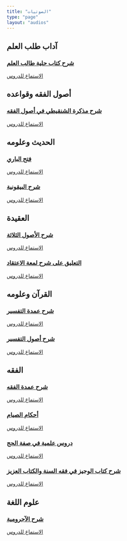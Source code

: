 ```yaml
---
title: "الصوتيات"
type: "page"
layout: "audios"
---
```


<h2>آداب طلب العلم</h2>

<div class="audio-grid">
  <a href="/الصوتيات/شرح-كتاب-حلية-طالب-العلم/" class="audio-card">
    <h3>شرح كتاب حلية طالب العلم</h3>
    <div class="card-content">
      <span class="audio-link">الاستماع للدروس</span>
    </div>
  </a>
</div>

<h2>أصول الفقه وقواعده</h2>

<div class="audio-grid">
  <a href="/الصوتيات/شرح-القواعد-الفقهية/" class="audio-card">
    <h3> شرح مذكرة الشنقيطي في أصول الفقه</h3>
    <div class="card-content">
      <span class="audio-link">الاستماع للدروس</span>
    </div>
  </a>
</div>

<h2>الحديث وعلومه</h2>

<div class="audio-grid">
  <a href="/الصوتيات/فتح-الباري/" class="audio-card">
    <h3>فتح الباري</h3>
    <div class="card-content">
      <span class="audio-link">الاستماع للدروس</span>
    </div>
  </a>
  
  <a href="/الصوتيات/شرح-البيقونية/" class="audio-card">
    <h3>شرح البيقونية</h3>
    <div class="card-content">
      <span class="audio-link">الاستماع للدروس</span>
    </div>
  </a>
</div>

<h2>العقيدة</h2>

<div class="audio-grid">
  <a href="/الصوتيات/شرح-الأصول-الثلاثة/" class="audio-card">
    <h3>شرح الأصول الثلاثة</h3>
    <div class="card-content">
      <span class="audio-link">الاستماع للدروس</span>
    </div>
  </a>
  
  <a href="/الصوتيات/التعليق-على-شرح-لمعة-الاعتقاد/" class="audio-card">
    <h3>التعليق على شرح لمعة الاعتقاد</h3>
    <div class="card-content">
      <span class="audio-link">الاستماع للدروس</span>
    </div>
  </a>
</div>

<h2>القرآن وعلومه</h2>

<div class="audio-grid">
  <a href="/الصوتيات/شرح-عمدة-التفسير/" class="audio-card">
    <h3>شرح عمدة التفسير</h3>
    <div class="card-content">
      <span class="audio-link">الاستماع للدروس</span>
    </div>
  </a>
  
  <a href="/الصوتيات/شرح-أصول-التفسير/" class="audio-card">
    <h3>شرح أصول التفسير</h3>
    <div class="card-content">
      <span class="audio-link">الاستماع للدروس</span>
    </div>
  </a>
</div>

<h2>الفقه</h2>

<div class="audio-grid">
  <a href="/الصوتيات/شرح-عمدة-الفقه/" class="audio-card">
    <h3>شرح عمدة الفقه</h3>
    <div class="card-content">
      <span class="audio-link">الاستماع للدروس</span>
    </div>
  </a>
  
  <a href="/الصوتيات/أحكام-الصيام/" class="audio-card">
    <h3>أحكام الصيام</h3>
    <div class="card-content">
      <span class="audio-link">الاستماع للدروس</span>
    </div>
  </a>
  
  <a href="/الصوتيات/دروس-علمية-في-صفة-الحج/" class="audio-card">
    <h3>دروس علمية في صفة الحج</h3>
    <div class="card-content">
      <span class="audio-link">الاستماع للدروس</span>
    </div>
  </a>
  
  <a href="/الصوتيات/شرح-كتاب-الوجيز-في-فقه-السنة-والكتاب-العزيز/" class="audio-card">
    <h3>شرح كتاب الوجيز في فقه السنة والكتاب العزيز</h3>
    <div class="card-content">
      <span class="audio-link">الاستماع للدروس</span>
    </div>
  </a>
</div>

<h2>علوم اللغة</h2>

<div class="audio-grid">
  <a href="/الصوتيات/شرح-الآجرومية/" class="audio-card">
    <h3>شرح الآجرومية</h3>
    <div class="card-content">
      <span class="audio-link">الاستماع للدروس</span>
    </div>
  </a>
</div>
